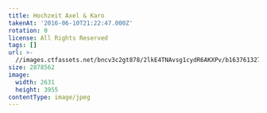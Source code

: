 ```yaml
---
title: Hochzeit Axel & Karo
takenAt: '2016-06-10T21:22:47.000Z'
rotation: 0
license: All Rights Reserved
tags: []
url: >-
  //images.ctfassets.net/bncv3c2gt878/2lkE4TNAvsg1cydR6AKXPv/b16376132766e54add851ce7bb2bef79/hochzeit-axel--karo_27562879773_o
size: 2878562
image:
  width: 2631
  height: 3955
contentType: image/jpeg
---
```


